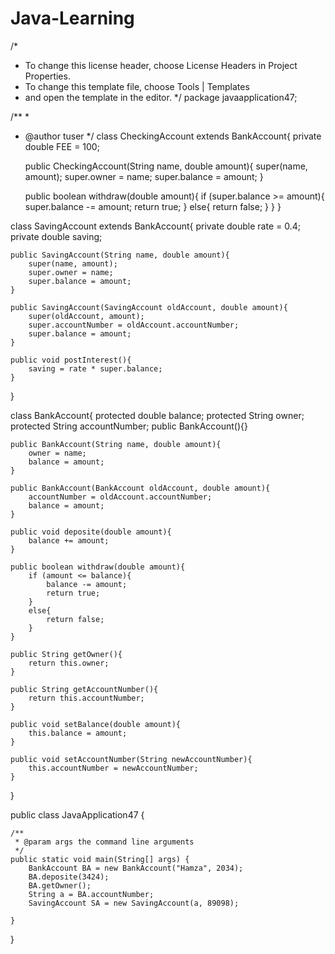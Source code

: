 # Java-Learning


/*
 * To change this license header, choose License Headers in Project Properties.
 * To change this template file, choose Tools | Templates
 * and open the template in the editor.
 */
package javaapplication47;

/**
 *
 * @author tuser
 */
class CheckingAccount extends BankAccount{
    private double FEE = 100; 
    
    public CheckingAccount(String name, double amount){
        super(name, amount);
        super.owner = name;
        super.balance = amount;
    }
    
    public boolean withdraw(double amount){
        if (super.balance >= amount){
            super.balance -= amount;
            return true;
        }
        else{
            return false;
        }
    }
}

class SavingAccount extends BankAccount{
    private double rate = 0.4;
    private double saving;
    
    public SavingAccount(String name, double amount){
        super(name, amount);
        super.owner = name;
        super.balance = amount;
    }
    
    public SavingAccount(SavingAccount oldAccount, double amount){
        super(oldAccount, amount);
        super.accountNumber = oldAccount.accountNumber;
        super.balance = amount;
    }
    
    public void postInterest(){
        saving = rate * super.balance;
    }
}

class BankAccount{
    protected double balance;
    protected String owner;
    protected String accountNumber;
    public BankAccount(){}
    
    
    public BankAccount(String name, double amount){
        owner = name;
        balance = amount; 
    }
    
    public BankAccount(BankAccount oldAccount, double amount){
        accountNumber = oldAccount.accountNumber;
        balance = amount;
    }
    
    public void deposite(double amount){
        balance += amount;
    }
    
    public boolean withdraw(double amount){
        if (amount <= balance){
            balance -= amount;
            return true;
        } 
        else{
            return false;
        }
    }
    
    public String getOwner(){
        return this.owner;
    }
    
    public String getAccountNumber(){
        return this.accountNumber;
    }
    
    public void setBalance(double amount){
        this.balance = amount;
    }
    
    public void setAccountNumber(String newAccountNumber){
        this.accountNumber = newAccountNumber;
    }
   
}

public class JavaApplication47 {

    /**
     * @param args the command line arguments
     */
    public static void main(String[] args) {
        BankAccount BA = new BankAccount("Hamza", 2034);
        BA.deposite(3424);
        BA.getOwner();
        String a = BA.accountNumber;
        SavingAccount SA = new SavingAccount(a, 89098);
        
    }
    
}
